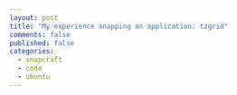 ```yaml
---
layout: post
title: "My experience snapping an application: tzgrid"
comments: false
published: false
categories:
  - snapcraft
  - code
  - ubuntu
---
```



